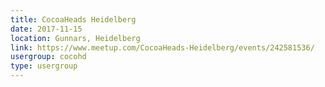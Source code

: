 ```yaml
---
title: CocoaHeads Heidelberg
date: 2017-11-15
location: Gunnars, Heidelberg
link: https://www.meetup.com/CocoaHeads-Heidelberg/events/242581536/
usergroup: cocohd
type: usergroup
---
```

